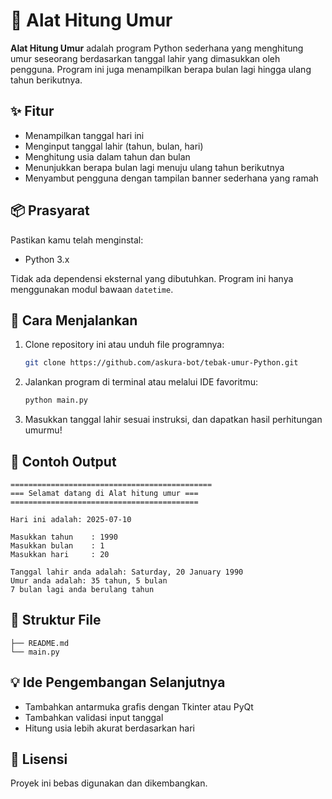# 🎂 Alat Hitung Umur

**Alat Hitung Umur** adalah program Python sederhana yang menghitung umur seseorang berdasarkan tanggal lahir yang dimasukkan oleh pengguna. Program ini juga menampilkan berapa bulan lagi hingga ulang tahun berikutnya.

## ✨ Fitur

- Menampilkan tanggal hari ini
- Menginput tanggal lahir (tahun, bulan, hari)
- Menghitung usia dalam tahun dan bulan
- Menunjukkan berapa bulan lagi menuju ulang tahun berikutnya
- Menyambut pengguna dengan tampilan banner sederhana yang ramah

## 📦 Prasyarat

Pastikan kamu telah menginstal:

- Python 3.x

Tidak ada dependensi eksternal yang dibutuhkan. Program ini hanya menggunakan modul bawaan `datetime`.

## 🚀 Cara Menjalankan

1. Clone repository ini atau unduh file programnya:
   ```bash
   git clone https://github.com/askura-bot/tebak-umur-Python.git
   ```
2. Jalankan program di terminal atau melalui IDE favoritmu:
   ```bash
   python main.py
   ```

3. Masukkan tanggal lahir sesuai instruksi, dan dapatkan hasil perhitungan umurmu!

## 📝 Contoh Output

```
=============================================  
=== Selamat datang di Alat hitung umur ===  
==========================================  

Hari ini adalah: 2025-07-10

Masukkan tahun    : 1990
Masukkan bulan    : 1
Masukkan hari     : 20

Tanggal lahir anda adalah: Saturday, 20 January 1990
Umur anda adalah: 35 tahun, 5 bulan
7 bulan lagi anda berulang tahun
```

## 📁 Struktur File

```
├── README.md
└── main.py
```

## 💡 Ide Pengembangan Selanjutnya

- Tambahkan antarmuka grafis dengan Tkinter atau PyQt
- Tambahkan validasi input tanggal
- Hitung usia lebih akurat berdasarkan hari

## 📜 Lisensi

Proyek ini bebas digunakan dan dikembangkan.